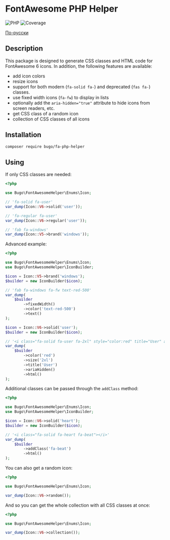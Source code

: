 # FontAwesome PHP Helper

![PHP](https://img.shields.io/badge/PHP-^8.1-blue.svg?style=flat)
![Coverage](https://badgen.net/coveralls/c/github/dragomano/fa-php-helper/main)

[По-русски](README.ru.md)

## Description

This package is designed to generate CSS classes and HTML code for FontAwesome 6 icons. In addition, the following features are available:

- add icon colors
- resize icons
- support for both modern (`fa-solid fa-`) and deprecated (`fas fa-`) classes.
- use fixed width icons (`fa-fw`) to display in lists
- optionally add the `aria-hidden="true"` attribute to hide icons from screen readers, etc.
- get CSS class of a random icon
- collection of CSS classes of all icons

## Installation

```bash
composer require bugo/fa-php-helper
```

## Using

If only CSS classes are needed:

```php
<?php

use Bugo\FontAwesomeHelper\Enums\Icon;

// 'fa-solid fa-user'
var_dump(Icon::V6->solid('user'));

// 'fa-regular fa-user'
var_dump(Icon::V6->regular('user'));

// 'fab fa-windows'
var_dump(Icon::V5->brand('windows'));
```

Advanced example:

```php
<?php

use Bugo\FontAwesomeHelper\Enums\Icon;
use Bugo\FontAwesomeHelper\IconBuilder;

$icon = Icon::V5->brand('windows');
$builder = new IconBuilder($icon);

// 'fab fa-windows fa-fw text-red-500'
var_dump(
    $builder
        ->fixedWidth()
        ->color('text-red-500')
        ->text()
);

$icon = Icon::V6->solid('user');
$builder = new IconBuilder($icon);

// '<i class="fa-solid fa-user fa-2xl" style="color:red" title="User" aria-hidden="true"></i>'
var_dump(
    $builder
        ->color('red')
        ->size('2xl')
        ->title('User')
        ->ariaHidden()
        ->html()
);
```

Additional classes can be passed through the `addClass` method:

```php
<?php

use Bugo\FontAwesomeHelper\Enums\Icon;
use Bugo\FontAwesomeHelper\IconBuilder;

$icon = Icon::V6->solid('heart');
$builder = new IconBuilder($icon);

// '<i class="fa-solid fa-heart fa-beat"></i>'
var_dump(
    $builder
        ->addClass('fa-beat')
        ->html()
);
```

You can also get a random icon:

```php
<?php

use Bugo\FontAwesomeHelper\Enums\Icon;

var_dump(Icon::V6->random());
```

And so you can get the whole collection with all CSS classes at once:

```php
<?php

use Bugo\FontAwesomeHelper\Enums\Icon;

var_dump(Icon::V6->collection());
```
